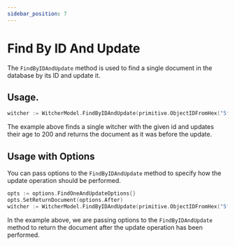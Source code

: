 ```yaml
---
sidebar_position: 7
---
```


# Find By ID And Update

The `FindByIDAndUpdate` method is used to find a single document in the database by its ID and update it.

## Usage.

```go
witcher := WitcherModel.FindByIDAndUpdate(primitive.ObjectIDFromHex("5f9f1b2b6f6b1b6d7f9b1b6d"), primitive.M{"age": 200}).Exec().(*Witcher)
```

The example above finds a single witcher with the given id and updates their age to 200 and returns the document as it was before the update.


## Usage with Options

You can pass options to the `FindByIDAndUpdate` method to specify how the update operation should be performed.

```go
opts := options.FindOneAndUpdateOptions{}
opts.SetReturnDocument(options.After)
witcher := WitcherModel.FindByIDAndUpdate(primitive.ObjectIDFromHex("5f9f1b2b6f6b1b6d7f9b1b6d"), primitive.M{"age": 200}, &opts).Exec().(*Witcher)
```

In the example above, we are passing options to the `FindByIDAndUpdate` method to return the document after the update operation has been performed.